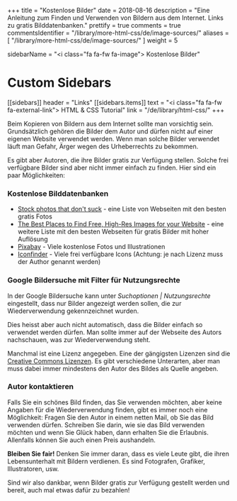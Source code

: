 +++
title = "Kostenlose Bilder"
date = 2018-08-16
description = "Eine Anleitung zum Finden und Verwenden von Bildern aus dem Internet. Links zu gratis Bilddatenbanken."
prettify = true
comments = true
commentsIdentifier = "/library/more-html-css/de/image-sources/"
aliases = [ 
  "/library/more-html-css/de/image-sources/" 
]
weight = 5

sidebarName = "<i class=\"fa fa-fw fa-image\"></i> Kostenlose Bilder"

# Custom Sidebars
[[sidebars]]
header = "Links"
[[sidebars.items]]
text = "<i class=\"fa fa-fw fa-external-link\"></i> HTML & CSS Tutorial"
link = "/de/library/html-css/"
+++

Beim Kopieren von Bildern aus dem Internet sollte man vorsichtig sein. Grundsätzlich gehören die Bilder dem Autor und dürfen nicht auf einer eigenen Website verwendet werden. Wenn man solche Bilder verwendet läuft man Gefahr, Ärger wegen des Urheberrechts zu bekommen.

Es gibt aber Autoren, die ihre Bilder gratis zur Verfügung stellen. Solche frei verfügbare Bilder sind aber nicht immer einfach zu finden. Hier sind ein paar Möglichkeiten:


### Kostenlose Bilddatenbanken

* [Stock photos that don't suck](https://medium.com/@dustin/stock-photos-that-dont-suck-62ae4bcbe01b) - eine Liste von Webseiten mit den besten gratis Fotos
* [The Best Places to Find Free, High-Res Images for your Website](http://www.labnol.org/internet/find-free-images/24990/) - eine weitere Liste mit den besten Webseiten für gratis Bilder mit hoher Auflösung
* [Pixabay](http://pixabay.com/) - Viele kostenlose Fotos und Illustrationen
* [Iconfinder](https://www.iconfinder.com/) - Viele frei verfügbare Icons (Achtung: je nach Lizenz muss der Author genannt werden)


### Google Bildersuche mit Filter für Nutzungsrechte

In der Google Bildersuche kann unter *Suchoptionen | Nutzungsrechte* eingestellt, dass nur Bilder angezeigt werden sollen, die zur Wiederverwendung gekennzeichnet wurden.

Dies heisst aber auch nicht automatisch, dass die Bilder einfach so verwendet werden dürfen. Man sollte immer auf der Webseite des Autors nachschauen, was zur Wiederverwendung steht.

Manchmal ist eine Lizenz angegeben. Eine der gängigsten Lizenzen sind die [Creative Commons Lizenzen](http://creativecommons.org/licenses/). Es gibt verschiedene Unterarten, aber man muss dabei immer mindestens den Autor des Bildes als Quelle angeben.


### Autor kontaktieren

Falls Sie ein schönes Bild finden, das Sie verwenden möchten, aber keine Angaben für die Wiederverwendung finden, gibt es immer noch eine Möglichkeit: Fragen Sie den Autor in einem netten Mail, ob Sie das Bild verwenden dürfen. Schreiben Sie darin, wie sie das Bild verwenden möchten und wenn Sie Glück haben, dann erhalten Sie die Erlaubnis. Allenfalls können Sie auch einen Preis aushandeln.


<div class="alert alert-info">
  <p>
  <strong>Bleiben Sie fair!</strong> Denken Sie immer daran, dass es viele Leute gibt, die ihren Lebensunterhalt mit Bildern verdienen. Es sind Fotografen, Grafiker, Illustratoren, usw.
  </p>
  <p>
    Sind wir also dankbar, wenn Bilder gratis zur Verfügung gestellt werden und bereit, auch mal etwas dafür zu bezahlen!
  </p>
</div>


